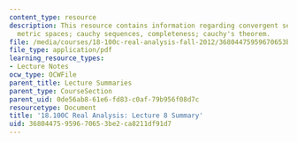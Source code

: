 ```yaml
---
content_type: resource
description: This resource contains information regarding convergent sequences in
  metric spaces; cauchy sequences, completeness; cauchy's theorem.
file: /media/courses/18-100c-real-analysis-fall-2012/36804475959670653be2ca8211df91d7_MIT18_100CF12_l8sum.pdf
file_type: application/pdf
learning_resource_types:
- Lecture Notes
ocw_type: OCWFile
parent_title: Lecture Summaries
parent_type: CourseSection
parent_uid: 0de56ab8-61e6-fd83-c0af-79b956f08d7c
resourcetype: Document
title: '18.100C Real Analysis: Lecture 8 Summary'
uid: 36804475-9596-7065-3be2-ca8211df91d7
---
```

